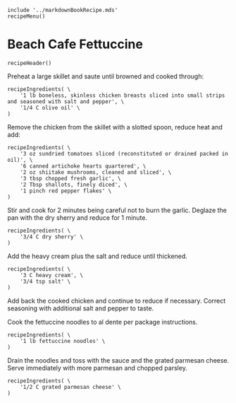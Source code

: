 ~~~ markdown-script
include '../markdownBookRecipe.mds'
recipeMenu()
~~~

# Beach Cafe Fettuccine

~~~ markdown-script
recipeHeader()
~~~

Preheat a large skillet and saute until browned and cooked through:

~~~ markdown-script
recipeIngredients( \
    '1 lb boneless, skinless chicken breasts sliced into small strips and seasoned with salt and pepper', \
    '1/4 C olive oil' \
)
~~~

Remove the chicken from the skillet with a slotted spoon, reduce heat and add:

~~~ markdown-script
recipeIngredients( \
    '3 oz sundried tomatoes sliced (reconstituted or drained packed in oil)', \
    '6 canned artichoke hearts quartered', \
    '2 oz shiitake mushrooms, cleaned and sliced', \
    '3 tbsp chopped fresh garlic', \
    '2 Tbsp shallots, finely diced', \
    '1 pinch red pepper flakes' \
)
~~~

Stir and cook for 2 minutes being careful not to burn the garlic. Deglaze the pan with the dry
sherry and reduce for 1 minute.

~~~ markdown-script
recipeIngredients( \
    '3/4 C dry sherry' \
)
~~~

Add the heavy cream plus the salt and reduce until thickened.

~~~ markdown-script
recipeIngredients( \
    '3 C heavy cream', \
    '3/4 tsp salt' \
)
~~~

Add back the cooked chicken and continue to reduce if necessary. Correct seasoning with additional
salt and pepper to taste.

Cook the fettuccine noodles to al dente per package instructions.

~~~ markdown-script
recipeIngredients( \
    '1 lb fettuccine noodles' \
)
~~~

Drain the noodles and toss with the sauce and the grated parmesan cheese. Serve immediately with
more parmesan and chopped parsley.

~~~ markdown-script
recipeIngredients( \
    '1/2 C grated parmesan cheese' \
)
~~~
